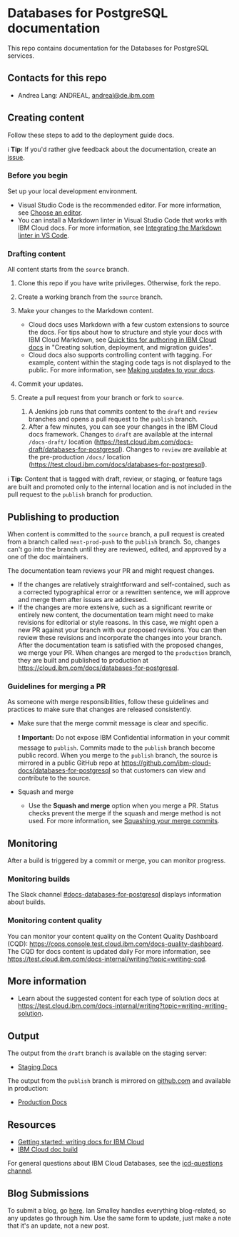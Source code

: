 # Databases for PostgreSQL documentation

This repo contains documentation for the Databases for PostgreSQL services.

## Contacts for this repo

- Andrea Lang: ANDREAL, andreal@de.ibm.com

## Creating content

Follow these steps to add to the deployment guide docs.

:information_source: **Tip:** If you'd rather give feedback about the documentation, create an [issue](https://github.ibm.com/compose/compose/issues/new?assignees=&labels=guild-devcom%2C+icd&template=icd-docs-issue.md).

### Before you begin
Set up your local development environment.

- Visual Studio Code is the recommended editor. For more information, see [Choose an editor](https://test.cloud.ibm.com/docs-internal/writing?topic=writing-setting-up-your-markdown-environment#choose-an-editor).
- You can install a Markdown linter in Visual Studio Code that works with IBM Cloud docs. For more information, see [Integrating the Markdown linter in VS Code](https://test.cloud.ibm.com/docs-internal/writing?topic=writing-markdown-linter-vscode).

### Drafting content

All content starts from the `source` branch.

1.  Clone this repo if you have write privileges. Otherwise, fork the repo.
1.  Create a working branch from the `source` branch.
1.  Make your changes to the Markdown content.

    - Cloud docs uses Markdown with a few custom extensions to source the docs. For tips about how to structure and style your docs with IBM Cloud Markdown, see [Quick tips for authoring in IBM Cloud docs](https://test.cloud.ibm.com/docs-internal/writing?topic=writing-solution-guides#solution-guides-include-quick-tips) in "Creating solution, deployment, and migration guides".
    - Cloud docs also supports controlling content with tagging. For example, content within the staging code tags is not displayed to the public. For more information, see [Making updates to your docs](https://test.cloud.ibm.com/docs-internal/writing?topic=writing-update-docs).

1.  Commit your updates.
1.  Create a pull request from your branch or fork to `source`.

    1.  A Jenkins job runs that commits content to the `draft` and `review` branches and opens a pull request to the `publish` branch.
    1.  After a few minutes, you can see your changes in the IBM Cloud docs framework. Changes to `draft` are available at the internal `/docs-draft/` location (https://test.cloud.ibm.com/docs-draft/databases-for-postgresql). Changes to `review` are available at the pre-production `/docs/` location (https://test.cloud.ibm.com/docs/databases-for-postgresql).

:information_source: **Tip:** Content that is tagged with draft, review, or staging, or feature tags are built and promoted only to the internal location and is not included in the pull request to the `publish` branch for production.

## Publishing to production

When content is committed to the `source` branch, a pull request is created from a branch called `next-prod-push` to the `publish` branch. So, changes can't go into the branch until they are reviewed, edited, and approved by a one of the doc maintainers.

The documentation team reviews your PR and might request changes.

- If the changes are relatively straightforward and self-contained, such as a corrected typographical error or a rewritten sentence, we will approve and merge them after issues are addressed.
- If the changes are more extensive, such as a significant rewrite or entirely new content, the documentation team might need to make revisions for editorial or style reasons.⁠ In this case, we might open a new PR against your branch with our proposed revisions.⁠ You can then review these revisions and incorporate the changes into your branch.⁠ After the documentation team is satisfied with the proposed changes, we merge your PR.⁠
When changes are merged to the `production` branch, they are built and published to production at https://cloud.ibm.com/docs/databases-for-postgresql.

### Guidelines for merging a PR

As someone with merge responsibilities, follow these guidelines and practices to make sure that changes are released consistently.


- Make sure that the merge commit message is clear and specific.

    :exclamation: **Important:** Do not expose IBM Confidential information in your commit message to `publish`. Commits made to the `publish` branch become public record. When you merge to the `publish` branch, the source is mirrored in a public GitHub repo at https://github.com/ibm-cloud-docs/databases-for-postgresql so that customers can view and contribute to the source.
- Squash and merge

    - Use the **Squash and merge** option when you merge a PR. Status checks prevent the merge if the squash and merge method is not used. For more information, see [Squashing your merge commits](https://docs.github.com/repositories/configuring-branches-and-merges-in-your-repository/configuring-pull-request-merges/about-merge-methods-on-github#squashing-your-merge-commits).


## Monitoring

After a build is triggered by a commit or merge, you can monitor progress.

### Monitoring builds

The Slack channel [#docs-databases-for-postgresql](https://ibm.enterprise.slack.com/archives/C026GSGEMV4) displays information about builds.

### Monitoring content quality

You can monitor your content quality on the Content Quality Dashboard (CQD): https://cops.console.test.cloud.ibm.com/docs-quality-dashboard. The CQD for docs content is updated daily For more information, see https://test.cloud.ibm.com/docs-internal/writing?topic=writing-cqd.

## More information

- Learn about the suggested content for each type of solution docs at https://test.cloud.ibm.com/docs-internal/writing?topic=writing-writing-solution.

## Output

The output from the `draft` branch is available on the staging server: 

- [Staging Docs](https://test.cloud.ibm.com/docs/services/databases-for-postgresql)

The output from the `publish` branch is mirrored on [github.com](https://github.com/ibm-cloud-docs/databases-for-postgresql) and available in production:
- [Production Docs](https://cloud.ibm.com/docs/services/databases-for-postgresql)

## Resources

- [Getting started: writing docs for IBM Cloud](https://test.cloud.ibm.com/docs/developing/writing?topic=writing-get-started-onboarding)
- [IBM Cloud doc build](https://test.cloud.ibm.com/docs/developing/writing?topic=writing-get-start-docbuilds)

For general questions about IBM Cloud Databases, see the [icd-questions channel](https://ibm-cloudplatform.slack.com/messages/C534XRCF3/).

## Blog Submissions

To submit a blog, go [here](https://w3.ibm.com/w3publisher/ibm-cloud-blog/submit-a-post). Ian Smalley handles everything blog-related, so any updates go through him. Use the same form to update, just make a note that it's an update, not a new post.
